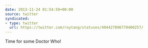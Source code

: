 ```yaml
---
date: 2013-11-24 01:54:59+00:00
source: twitter
syndicated:
- type: twitter
  url: https://twitter.com/roytang/statuses/404427896770400257/
---
```


Time for some Doctor Who!